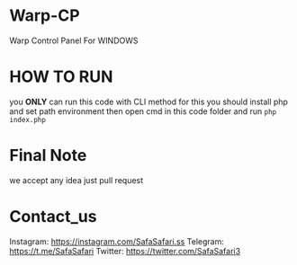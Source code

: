 # Warp-CP
Warp Control Panel For WINDOWS

# HOW TO RUN

you **ONLY** can run this code with CLI method
for this you should install php and set path environment
then open cmd in this code folder and run `php index.php`

# Final Note

we accept any idea just pull request

# Contact_us
Instagram: https://instagram.com/SafaSafari.ss
Telegram: https://t.me/SafaSafari
Twitter: https://twitter.com/SafaSafari3
